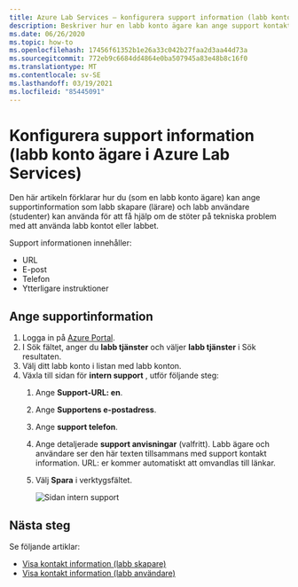 ```yaml
---
title: Azure Lab Services – konfigurera support information (labb konto ägare)
description: Beskriver hur en labb konto ägare kan ange support kontakt information. Labb skapare och labb användare kan visa och använda den för att få hjälp.
ms.date: 06/26/2020
ms.topic: how-to
ms.openlocfilehash: 17456f61352b1e26a33c042b27faa2d3aa44d73a
ms.sourcegitcommit: 772eb9c6684dd4864e0ba507945a83e48b8c16f0
ms.translationtype: MT
ms.contentlocale: sv-SE
ms.lasthandoff: 03/19/2021
ms.locfileid: "85445091"
---
```

# <a name="set-up-support-information-lab-account-owner-in-azure-lab-services"></a>Konfigurera support information (labb konto ägare i Azure Lab Services)
Den här artikeln förklarar hur du (som en labb konto ägare) kan ange supportinformation som labb skapare (lärare) och labb användare (studenter) kan använda för att få hjälp om de stöter på tekniska problem med att använda labb kontot eller labbet. 

Support informationen innehåller:

- URL
- E-post
- Telefon
- Ytterligare instruktioner 

## <a name="specify-support-information"></a>Ange supportinformation
1. Logga in på [Azure Portal](https://portal.azure.com).
2. I Sök fältet, anger du **labb tjänster** och väljer **labb tjänster** i Sök resultaten. 
3. Välj ditt labb konto i listan med labb konton. 
4. Växla till sidan för **intern support** , utför följande steg:
    1. Ange **Support-URL: en**. 
     2. Ange **Supportens e-postadress**. 
     3. Ange **support telefon**.
     4. Ange detaljerade **support anvisningar** (valfritt). Labb ägare och användare ser den här texten tillsammans med support kontakt information. URL: er kommer automatiskt att omvandlas till länkar. 
     5. Välj **Spara** i verktygsfältet.

         ![Sidan intern support](./media/lab-account-owner-support-information/internal-support-page.png)      


## <a name="next-steps"></a>Nästa steg
Se följande artiklar:

- [Visa kontakt information (labb skapare)](lab-creator-support-information.md)
- [Visa kontakt information (labb användare)](lab-user-support-information.md)
